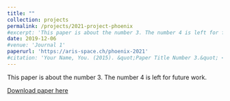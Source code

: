 ```yaml
---
title: ""
collection: projects
permalink: /projects/2021-project-phoenix
#excerpt: 'This paper is about the number 3. The number 4 is left for future work.'
date: 2019-12-06
#venue: 'Journal 1'
paperurl: 'https://aris-space.ch/phoenix-2021'
#citation: 'Your Name, You. (2015). &quot;Paper Title Number 3.&quot; <i>Journal 1</i>. 1(3).'
---
```

This paper is about the number 3. The number 4 is left for future work.

[Download paper here](http://academicpages.github.io/files/paper3.pdf)
